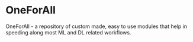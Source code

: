 # OneForAll
OneForAll - a repository of custom made, easy to use modules that help in speeding along most ML and DL related workflows.
